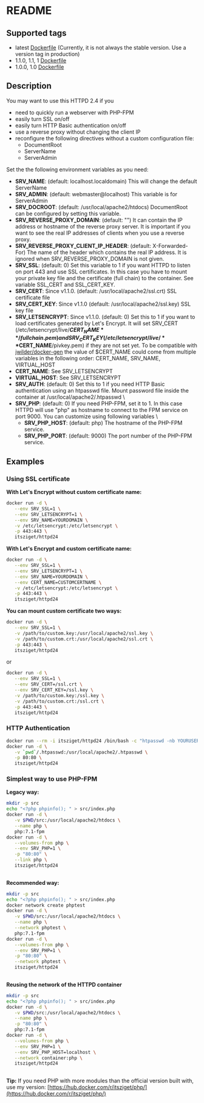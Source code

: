 # README

## Supported tags

* latest [Dockerfile](https://github.com/itsziget/httpd24-docker-image/blob/master/Dockerfile) (Currently, it is not always the stable version. Use a version tag in production)
* 1.1.0, 1.1, 1 [Dockerfile](https://github.com/itsziget/httpd24-docker-image/blob/v1.1.0/Dockerfile)
* 1.0.0, 1.0 [Dockerfile](https://github.com/itsziget/httpd24-docker-image/blob/v1.0.0/Dockerfile)

## Description

You may want to use this HTTPD 2.4 if you 
 
- need to quickly run a webserver with PHP-FPM
- easily turn SSL on/off
- easily turn HTTP Basic authentication on/off
- use a reverse proxy without changing the client IP
- reconfigure the following directives without a custom configuration file:
  - DocumentRoot
  - ServerName
  - ServerAdmin
  
Set the the following environment variables as you need:

- **SRV_NAME**: (default: localhost.localdomain) This will change the default ServerName
- **SRV_ADMIN**: (default: webmaster@localhost) This variable is for ServerAdmin
- **SRV_DOCROOT**: (default: /usr/local/apache2/htdocs) DocumentRoot can be configured by setting this variable.
- **SRV_REVERSE_PROXY_DOMAIN**: (default: "") It can contain the IP address or hostname of the reverse proxy server. It is important if you want to see the real IP addresses of clients when you use a reverse proxy.
- **SRV_REVERSE_PROXY_CLIENT_IP_HEADER**: (default: X-Forwarded-For) The name of the header which contains the real IP address. It is ignored when SRV_REVERSE_PROXY_DOMAIN is not given.
- **SRV_SSL**: (default: 0) Set this variable to 1 if you want HTTPD to listen on port 443 and use SSL certificates. In this case you have to mount your private key file and the certificate (full chain) to the container. See variable SSL_CERT and SSL_CERT_KEY.
- **SRV_CERT**: Since v1.1.0. (default: /usr/local/apache2/ssl.crt) SSL certificate file 
- **SRV_CERT_KEY**: Since v1.1.0 (default: /usr/local/apache2/ssl.key) SSL key file
- **SRV_LETSENCRYPT**: Since v1.1.0. (default: 0) Set this to 1 if you want to load certificates generated by Let's Encrypt. It will set SRV_CERT (/etc/letsencrypt/live/**$CERT_NAME**/fullchain.pem) and SRV_CERT_KEY (/etc/letsencrypt/live/**$CERT_NAME**/pivkey.pem) if they are not set yet. To be compatible with [jwilder/docker-gen](https://hub.docker.com/r/jwilder/docker-gen/) the value of $CERT_NAME could come from multiple variables in the following order: CERT_NAME, SRV_NAME, VIRTUAL_HOST
- **CERT_NAME**: See SRV_LETSENCRYPT
- **VIRTUAL_HOST**: See SRV_LETSENCRYPT
- **SRV_AUTH**: (default: 0) Set this to 1 if you need HTTP Basic authentication using an htpasswd file. Mount password file inside the container at /usr/local/apache2/.htpasswd \
- **SRV_PHP**: (default: 0) If you need PHP-FPM, set it to 1. In this case HTTPD will use "php" as hostname to connect to the FPM service on port 9000. You can customize using following variables \
  - **SRV_PHP_HOST**: (default: php) The hostname of the PHP-FPM service.
  - **SRV_PHP_PORT**: (default: 9000) The port number of the PHP-FPM service.
  
## Examples

### Using SSL certificate

**With Let's Encrypt without custom certificate name:**
```bash
docker run -d \
   --env SRV_SSL=1 \
   --env SRV_LETSENCRYPT=1 \
   --env SRV_NAME=YOURDOMAIN \
   -v /etc/letsencrypt:/etc/letsencrypt \
   -p 443:443 \
   itsziget/httpd24
```

**With Let's Encrypt and custom certificate name:**

```bash
docker run -d \
   --env SRV_SSL=1 \
   --env SRV_LETSENCRYPT=1 \
   --env SRV_NAME=YOURDOMAIN \
   --env CERT_NAME=CUSTOMCERTNAME \
   -v /etc/letsencrypt:/etc/letsencrypt \
   -p 443:443 \
   itsziget/httpd24
```

**You can mount custom certificate two ways:**

```bash
docker run -d \
   --env SRV_SSL=1 \
   -v /path/to/custom.key:/usr/local/apache2/ssl.key \
   -v /path/to/custom.crt:/usr/local/apache2/ssl.crt \
   -p 443:443 \
   itsziget/httpd24
```
or
```bash
docker run -d \
   --env SRV_SSL=1 \
   --env SRV_CERT=/ssl.crt \
   --env SRV_CERT_KEY=/ssl.key \
   -v /path/to/custom.key:/ssl.key \
   -v /path/to/custom.crt:/ssl.crt \
   -p 443:443 \
   itsziget/httpd24
```

### HTTP Authentication

```bash
docker run --rm -i itsziget/httpd24 /bin/bash -c "htpasswd -nb YOURUSERNAME YOURPASSWORD" >> .htpasswd
docker run -d \
   -v `pwd`/.htpasswd:/usr/local/apache2/.htpasswd \
   -p 80:80 \
   itsziget/httpd24
```

### Simplest way to use PHP-FPM

**Legacy way:**

```bash
mkdir -p src
echo "<?php phpinfo(); " > src/index.php
docker run -d \
   -v $PWD/src:/usr/local/apache2/htdocs \
   --name php \
   php:7.1-fpm
docker run -d \
   --volumes-from php \
   --env SRV_PHP=1 \
   -p "80:80" \
   --link php \
   itsziget/httpd24
   
```

**Recommended way:**

```bash
mkdir -p src
echo "<?php phpinfo(); " > src/index.php
docker network create phptest
docker run -d \
   -v $PWD/src:/usr/local/apache2/htdocs \
   --name php \
   --network phptest \
   php:7.1-fpm
docker run -d \
   --volumes-from php \
   --env SRV_PHP=1 \
   -p "80:80" \
   --network phptest \
   itsziget/httpd24
   
```

**Reusing the network of the HTTPD container**

```bash
mkdir -p src
echo "<?php phpinfo(); " > src/index.php
docker run -d \
   -v $PWD/src:/usr/local/apache2/htdocs \
   --name php \
   -p "80:80" \
   php:7.1-fpm
docker run -d \
   --volumes-from php \
   --env SRV_PHP=1 \
   --env SRV_PHP_HOST=localhost \
   --network container:php \
   itsziget/httpd24
   
```

**Tip:** If you need PHP with more modules than the official version built with, use my version: [https://hub.docker.com/r/itsziget/php/](https://hub.docker.com/r/itsziget/php/)